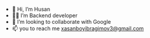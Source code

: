- 👋 Hi, I’m Husan
- 🧑‍💻 I’m Backend developer
- 🤝 I’m looking to collaborate with Google
- 📫 you to reach me xasanboyibragimov3@gmail.com

<!---
husanIbragimov/husanIbragimov is a ✨ special ✨ repository because its `README.md` (this file) appears on your GitHub profile.
You can click the Preview link to take a look at your changes.
--->

